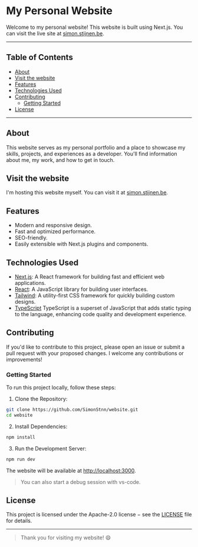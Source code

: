 # My Personal Website

Welcome to my personal website! This website is built using Next.js. You can visit the live site at [simon.stijnen.be](https://simon.stijnen.be).

---

## Table of Contents

- [About](#about)
- [Visit the website](#visit-the-website)
- [Features](#features)
- [Technologies Used](#technologies-used)
- [Contributing](#contributing)
  - [Getting Started](#getting-started)
- [License](#license)

---

## About

This website serves as my personal portfolio and a place to showcase my skills, projects, and experiences as a developer. You'll find information about me, my work, and how to get in touch.

## Visit the website

I'm hosting this website myself. You can visit it at [simon.stijnen.be](https://simon.stijnen.be).

## Features

- Modern and responsive design.
- Fast and optimized performance.
- SEO-friendly.
- Easily extensible with Next.js plugins and components.

## Technologies Used

- [Next.js](https://nextjs.org/): A React framework for building fast and efficient web applications.
- [React](https://reactjs.org/): A JavaScript library for building user interfaces.
- [Tailwind](https://tailwindcss.com/): A utility-first CSS framework for quickly building custom designs.
- [TypeScript](https://www.typescriptlang.org/) TypeScript is a superset of JavaScript that adds static typing to the language, enhancing code quality and development experience.

## Contributing

If you'd like to contribute to this project, please open an issue or submit a pull request with your proposed changes. I welcome any contributions or improvements!

### Getting Started

To run this project locally, follow these steps:

1. Clone the Repository:

```bash
git clone https://github.com/SimonStnn/website.git
cd website
```

2. Install Dependencies:

```bash
npm install
```

3. Run the Development Server:

```bash
npm run dev
```

The website will be available at <http://localhost:3000>.

> You can also start a debug session with vs-code.

## License

This project is licensed under the Apache-2.0 license − see the [LICENSE](LICENSE) file for details.

---

> Thank you for visiting my website! 😄
